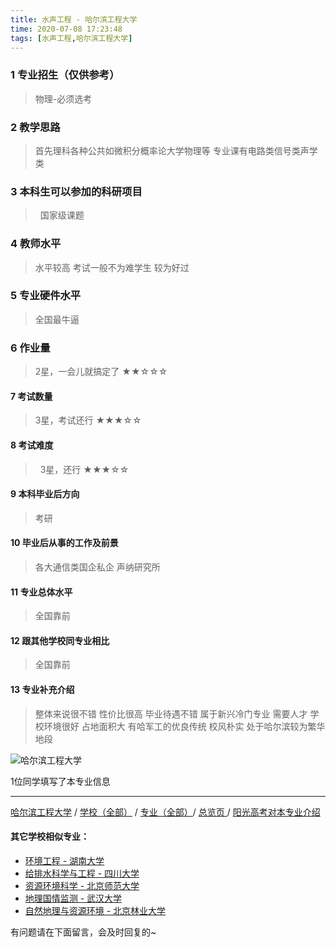 ```yaml
---
title: 水声工程 - 哈尔滨工程大学
time: 2020-07-08 17:23:48
tags: [水声工程,哈尔滨工程大学]
---
```

### 1 专业招生（仅供参考）  
> 物理-必须选考

### 2 教学思路
> 首先理科各种公共如微积分概率论大学物理等 专业课有电路类信号类声学类

### 3 本科生可以参加的科研项目
>  国家级课题

### 4 教师水平
> 水平较高 考试一般不为难学生 较为好过

### 5 专业硬件水平
> 全国最牛逼

### 6 作业量
>2星，一会儿就搞定了
★★☆☆☆

#### 7 考试数量
>3星，考试还行
★★★☆☆

#### 8 考试难度
> 
3星，还行
★★★☆☆

#### 9 本科毕业后方向
> 考研

#### 10 毕业后从事的工作及前景
> 各大通信类国企私企 声纳研究所

#### 11 专业总体水平
> 全国靠前

#### 12 跟其他学校同专业相比
> 全国靠前

#### 13 专业补充介绍
> 整体来说很不错 性价比很高 毕业待遇不错 属于新兴冷门专业 需要人才 学校环境很好 占地面积大 有哈军工的优良传统 校风朴实 处于哈尔滨较为繁华地段

![哈尔滨工程大学](http://upload-images.jianshu.io/upload_images/6206192-74d853c76a74ba5d.png?imageMogr2/auto-orient/strip%7CimageView2/2/w/1240)

1位同学填写了本专业信息
***
[哈尔滨工程大学](https://univgo.github.io/2020/07/08/f2d17cf1d3bd) / [学校（全部）](https://univgo.github.io/2020/07/08/3efa6bcca419) / [专业（全部）](https://univgo.github.io/2020/07/08/2d4c6d3552c2)/ [总览页 ](https://univgo.github.io/2020/07/08/445daeb4fa00)/ [阳光高考对本专业介绍](http://gaokao.chsi.com.cn/sch/zyk/view.do?schId=73395184&specId=213778858)
#### 其它学校相似专业：
- [环境工程 - 湖南大学](https://univgo.github.io/2020/07/08/779795e6a78e)
- [给排水科学与工程 - 四川大学](https://univgo.github.io/2020/07/08/0ac0d4338395)
- [资源环境科学 - 北京师范大学](https://univgo.github.io/2020/07/08/3d3ddaa930cb)
- [地理国情监测 - 武汉大学](https://univgo.github.io/2020/07/08/091b8174f54b)
- [自然地理与资源环境 - 北京林业大学](https://univgo.github.io/2020/07/08/b31c5bfe4f61)



有问题请在下面留言，会及时回复的~